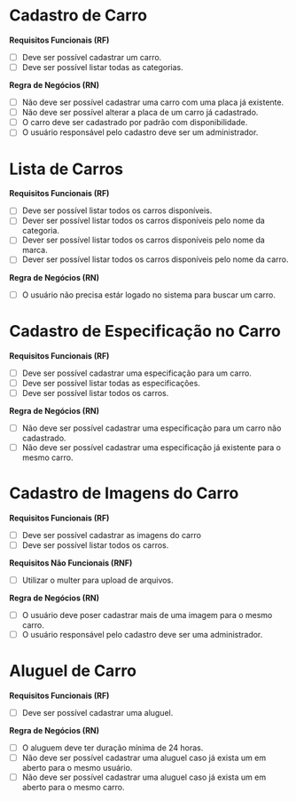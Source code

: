 # Cadastro de Carro

**Requisitos Funcionais (RF)**
- [ ] Deve ser possível cadastrar um carro.
- [ ] Deve ser possível listar todas as categorias.

**Regra de Negócios (RN)**
- [ ] Não deve ser possível cadastrar uma carro com uma placa já existente.
- [ ] Não deve ser possível alterar a placa de um carro já cadastrado.
- [ ] O carro deve ser cadastrado por padrão com disponibilidade.
- [ ] O usuário responsável pelo cadastro deve ser um administrador.

# Lista de Carros

**Requisitos Funcionais (RF)**
- [ ] Deve ser possível listar todos os carros disponíveis.
- [ ] Dever ser possível listar todos os carros disponíveis pelo nome da categoria.
- [ ] Dever ser possível listar todos os carros disponíveis pelo nome da marca.
- [ ] Dever ser possível listar todos os carros disponíveis pelo nome da carro.

**Regra de Negócios (RN)**
- [ ] O usuário não precisa estár logado no sistema para buscar um carro.

# Cadastro de Especificação no Carro

**Requisitos Funcionais (RF)**
- [ ] Deve ser possível cadastrar uma especificação para um carro.
- [ ] Deve ser possível listar todas as especificações.
- [ ] Deve ser possível listar todos os carros.

**Regra de Negócios (RN)**
- [ ] Não deve ser possível cadastrar uma especificação para um carro não cadastrado.
- [ ] Não deve ser possível cadastrar uma especificação já existente para o mesmo carro.

# Cadastro de Imagens do Carro

**Requisitos Funcionais (RF)**
- [ ] Deve ser possível cadastrar as imagens do carro
- [ ] Deve ser possível listar todos os carros.

**Requisitos Não Funcionais (RNF)**
- [ ] Utilizar o multer para upload de arquivos.

**Regra de Negócios (RN)**
- [ ] O usuário deve poser cadastrar mais de uma imagem para o mesmo carro.
- [ ] O usuário responsável pelo cadastro deve ser uma administrador.

# Aluguel de Carro

**Requisitos Funcionais (RF)**
- [ ] Deve ser possível cadastrar uma aluguel.

**Regra de Negócios (RN)**
- [ ] O aluguem deve ter duração mínima de 24 horas.
- [ ] Não deve ser possível cadastrar uma aluguel caso já exista um em aberto para o mesmo usuário.
- [ ] Não deve ser possível cadastrar uma aluguel caso já exista um em aberto para o mesmo carro.